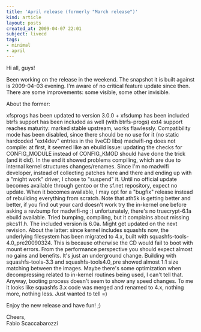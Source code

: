 ```yaml
---
title: 'April release (formerly "March release")'
kind: article
layout: posts
created_at: 2009-04-07 22:01
subject: livecd
tags:
- minimal
- april
---
```

Hi all, guys!

Been working on the release in the weekend. The snapshot it is built against is 2009-04-03 evening. I'm aware of no critical feature update since then.
There are some improvements: some visible, some other invisible.

<!--MORE-->

About the former:

xfsprogs has been updated to version 3.0.0 + xfsdump has been included
btrfs support has been included as well (with btrfs-progs)
ext4 support reaches maturity: marked stable upstream, works flawlessly. Compatibility mode has been disabled, since there should be no use for it (no static hardcoded "ext4dev" entries in the liveCD libs)
madwifi-ng does not compile: at first, it seemed like an ebuild issue: updating the checks for CONFIG_MODULE instead of CONFIG_KMOD should have done the trick (and it did). In the end it showed problems compiling, which are due to internal kernel structures changes/renames. Since I'm no madwifi developer, instead of collecting patches here and there and ending up with a "might work" driver, I chose to "suspend" it. Until no official update becomes available through gentoo or the sf.net repository, expect no update. When it becomes available, I may opt for a "bugfix" release instead of rebuilding everything from scratch. Note that ath5k is getting better and better, if you find out your card doesn't work try the in-kernel one before asking a revbump for madwifi-ng :)
unfortunately, there's no truecrypt-6.1a ebuild available. Tried bumping, compiling, but it complains about missing pkcs11.h. The included version is 6.0a. Might get updated on the next revision.
About the latter: since kernel includes squashfs now, the underlying filesystem has been migrated to 4.x, built with squashfs-tools-4.0_pre20090324. This is because otherwise the CD would fail to boot with mount errors. From the performance perspective you should expect almost no gains and benefits. It's just an underground change. Building with squashfs-tools-3.3 and squashfs-tools4.0_pre showed almost 1:1 size matching between the images. Maybe there's some optimization when decompressing related to in-kernel routines being used, I can't tell that. Anyway, booting process doesn't seem to show any speed changes. To me it looks like squashfs 3.x code was merged and renamed to 4.x, nothing more, nothing less. Just wanted to tell =)

Enjoy the new release and have fun! ;)

Cheers,  
Fabio Scaccabarozzi
